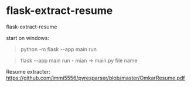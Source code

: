 # flask-extract-resume
flask-extract-resume

start on windows:

> python -m flask --app main run

> flask --app main run
	- mian -> main.py file name


Resume extracter:
https://github.com/immi5556/pyresparser/blob/master/OmkarResume.pdf
